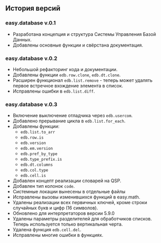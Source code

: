 ## История версий

### easy.database v.0.1

* Разработана концепция и структура Системы Управления Базой Данных.
* Добавлены основные функции и свёрстана документация.

### easy.database v.0.2

* Небольшой рефакторинг кода и документации.
* Добавлены функции `edb.row.clone`, `edb.dt.clone`.
* Расширен функционал `edb.list.remove` - теперь может удалять первое встречное вхождение элемента в список.
* Исправлены ошибки в `edb.list.diff`.

### easy.database v.0.3

- Включение выключение отладчика через `edb.usercom`.
- Добавлено прерывание цикла в `edb.list.for_each`.
- Добавлены функции:
	- `edb.list.to_arr`
	- `edb.row.is`
	- `edb.version`
	- `edb.em.version`
	- `edb.pref_by_type`
	- `edb.type_prefix.is`
	- `edb.dt.columns`
	- `edb.col.type`
	- `edb.сell.is`
- Добавлен концепт реализации словарей на QSP.
- Добавлен тип колонок `code`.
- Системные локации вынесены в отдельные файлы
- Исправлены вызовы изменившихся функций в easy.math.
- Удалены реализации всех первичных ключей, кроме строки случайных букв и цифр (16 символов).
- Обновлено для интерпретаторов версии 5.9.0
- Удалены параметры разделителей для обработчиков списков. Теперь используется только вертикальная черта.
- Удалена функция `edb.cell.del`.
- Исправлены многие ошибки в функциях.
